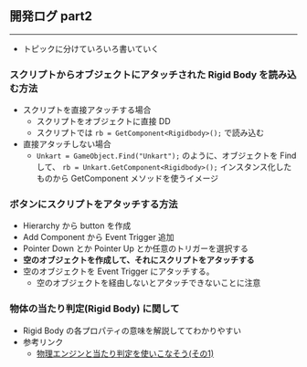 ## 開発ログ part2
___
- トピックに分けていろいろ書いていく

### スクリプトからオブジェクトにアタッチされた Rigid Body を読み込む方法
- スクリプトを直接アタッチする場合
    - スクリプトをオブジェクトに直接 DD
    - スクリプトでは
    `rb = GetComponent<Rigidbody>();`
    で読み込む
- 直接アタッチしない場合
    - `Unkart = GameObject.Find("Unkart");`
    のように、オブジェクトを Find して、
    `rb = Unkart.GetComponent<Rigidbody>();`
    インスタンス化したものから GetComponent メソッドを使うイメージ

### ボタンにスクリプトをアタッチする方法
- Hierarchy から button を作成
- Add Component から Event Trigger 追加
- Pointer Down とか Pointer Up とか任意のトリガーを選択する
- **空のオブジェクトを作成して、それにスクリプトをアタッチする**
- 空のオブジェクトを Event Trigger にアタッチする。
    - 空のオブジェクトを経由しないとアタッチできないことに注意

### 物体の当たり判定(Rigid Body) に関して
- Rigid Body の各プロパティの意味を解説しててわかりやすい
- 参考リンク
    - [物理エンジンと当たり判定を使いこなそう(その1)](http://inter-high-blog.unity3d.jp/2019/06/28/rigidbody/)